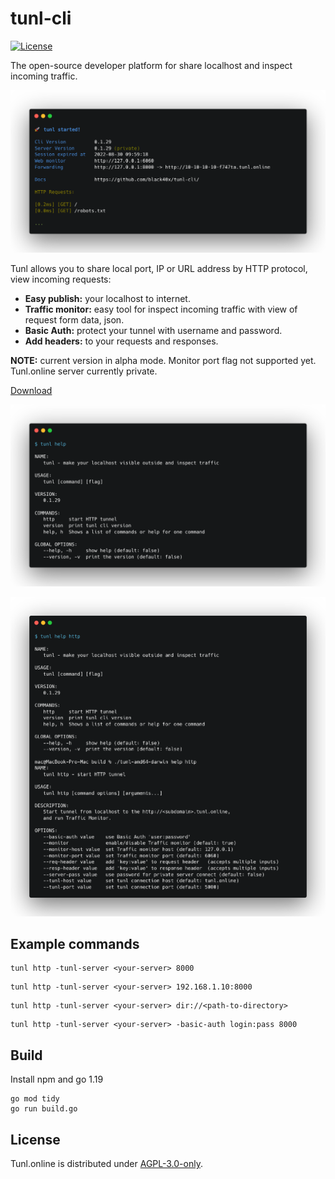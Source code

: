 # tunl-cli

[![License](https://img.shields.io/badge/license-AGPL--3.0-orange)](LICENSE)

The open-source developer platform for share localhost and inspect incoming traffic.

![](assets/tunl_example.png)

Tunl allows you to share local port, IP or URL address by HTTP protocol, view incoming requests:

- **Easy publish:** your localhost to internet.
- **Traffic monitor:** easy tool for inspect incoming traffic with view of request form data, json.
- **Basic Auth:** protect your tunnel with username and password.
- **Add headers:** to your requests and responses.

**NOTE:** current version in alpha mode. Monitor port flag not supported yet. Tunl.online server currently private.

[Download](https://github.com/black40x/tunl-cli/releases)

![](assets/help.png)

![](assets/help_http.png)

## Example commands

```
tunl http -tunl-server <your-server> 8000
```
```
tunl http -tunl-server <your-server> 192.168.1.10:8000
```
```
tunl http -tunl-server <your-server> dir://<path-to-directory>
```
```
tunl http -tunl-server <your-server> -basic-auth login:pass 8000
```

## Build

Install npm and go 1.19

```
go mod tidy
go run build.go
```

## License

Tunl.online is distributed under [AGPL-3.0-only](LICENSE).

